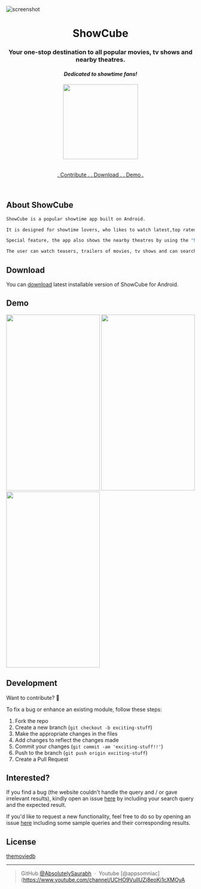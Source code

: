 ![screenshot](https://github.com/AbsolutelySaurabh/ShowCube/blob/master/screenshots/collage-2017-11-16.png)
<h1 align="center">
    ShowCube
  <br>
</h1>
<h3 align="center">Your one-stop destination to all popular movies, tv shows and nearby theatres.</h3>
<h4 align="center"> <i>Dedicated to showtime fans!</i></h4>
<h6 align="center"><a href="https://drive.google.com/uc?export=download&id=1D8xx4FX4onx4rrjow4zWKnjMcFxV3pD8"><img src="https://github.com/AbsolutelySaurabh/ShowCube/blob/master/icons/playstore-icon.png" width="200"></a></h6>
<p align="center">
  <a href="https://github.com/AbsolutelySaurabh/ShowCube#fork-destination-box">
    . Contribute .
  </a>
  <a href="https://drive.google.com/uc?export=download&id=1D8xx4FX4onx4rrjow4zWKnjMcFxV3pD8">
    . Download .
  </a>
  <a href="https://www.youtube.com/watch?v=-wSzjN8s_R8&t=39s">
    . Demo .
  </a>
</p>
<br>

## About ShowCube

```bash
ShowCube is a popular showtime app built on Android. 

It is designed for showtime lovers, who likes to watch latest,top rated, upcoming movies, tv shows, etc.

Special feature, the app also shows the nearby theatres by using the "Nearby" feature.

The user can watch teasers, trailers of movies, tv shows and can search the movie theatres nearby.

```
  
  
## Download
You can [download](https://drive.google.com/uc?export=download&id=1D8xx4FX4onx4rrjow4zWKnjMcFxV3pD8) latest installable version of ShowCube for Android.
  
  
## Demo  
  <img  src="gifs/gif_1.gif" width="250" height="470" >   <img src="gifs/gif_2.gif" width="250" height="470">
  <img src="gifs/gif_3.gif" width="250" height="470">


  
## Development  
Want to contribute? **:pencil:**  
  
To fix a bug or enhance an existing module, follow these steps:  
  
1. Fork the repo
2. Create a new branch (`git checkout -b exciting-stuff`)
3. Make the appropriate changes in the files
4. Add changes to reflect the changes made
5. Commit your changes (`git commit -am 'exciting-stuff!!'`)
6. Push to the branch (`git push origin exciting-stuff`)
7. Create a Pull Request
  
  
## Interested?  
If you find a bug (the website couldn't handle the query and / or gave irrelevant results), kindly open an issue [here](https://github.com/AbsolutelySaurabh/ShowCube/issues/new) by including your search query and the expected result.  
  
If you'd like to request a new functionality, feel free to do so by opening an issue [here](https://github.com/AbsolutelySaurabh/ShowCube/issues/new) including some sample queries and their corresponding results.
  
  
## License
[themoviedb](http://www.themoviedb.com/)
  
  
---

> GitHub [@AbsolutelySaurabh](https://github.com/AbsolutelySaurabh) &nbsp;&middot;&nbsp;
> Youtube [@appsomniac](https://www.youtube.com/channel/UCHO9VuIlUZj8eoKi1cXMOyA
